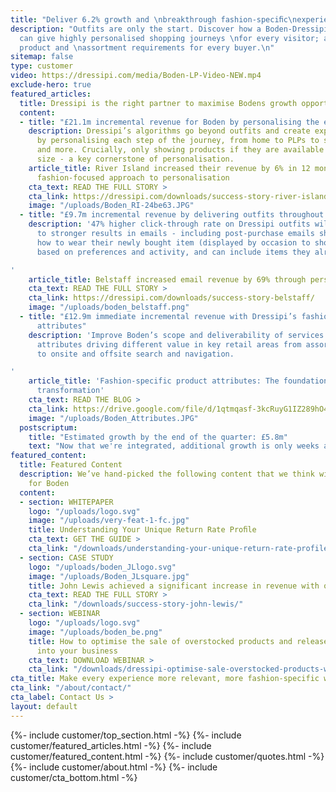 ```yaml
---
title: "Deliver 6.2% growth and \nbreakthrough fashion-speciﬁc\nexperiences."
description: "Outfits are only the start. Discover how a Boden-Dressipi \npartnership
  can give highly personalised shopping journeys \nfor every visitor; and more forecastable
  product and \nassortment requirements for every buyer.\n"
sitemap: false
type: customer
video: https://dressipi.com/media/Boden-LP-Video-NEW.mp4
exclude-hero: true
featured_articles:
  title: Dressipi is the right partner to maximise Bodens growth opportunities
  content:
  - title: "£21.1m incremental revenue for Boden by personalising the entire experience"
    description: Dressipi’s algorithms go beyond outfits and create exponential value
      by personalising each step of the journey, from home to PLPs to similar items
      and more. Crucially, only showing products if they are available in the customer's
      size - a key cornerstone of personalisation.
    article_title: River Island increased their revenue by 6% in 12 months with Dressipi's
      fashion-focused approach to personalisation
    cta_text: READ THE FULL STORY >
    cta_link: https://dressipi.com/downloads/success-story-river-island/
    image: "/uploads/Boden_RI-24be63.JPG"
  - title: "£9.7m incremental revenue by delivering outfits throughout the journey"
    description: '47% higher click-through rate on Dressipi outfits will translate
      to stronger results in emails - including post-purchase emails showing customers
      how to wear their newly bought item (displayed by occasion to show versatility,
      based on preferences and activity, and can include items they already own).

'
    article_title: Belstaff increased email revenue by 69% through personalised recommendations
    cta_text: READ THE FULL STORY >
    cta_link: https://dressipi.com/downloads/success-story-belstaff/
    image: "/uploads/boden_belstaff.png"
  - title: "£12.9m immediate incremental revenue with Dressipi’s fashion-specific
      attributes"
    description: 'Improve Boden’s scope and deliverability of services with deeper
      attributes driving different value in key retail areas from assortment forecasting
      to onsite and offsite search and navigation.

'
    article_title: 'Fashion-specific product attributes: The foundation for digital
      transformation'
    cta_text: READ THE BLOG >
    cta_link: https://drive.google.com/file/d/1qtmqasf-3kcRuyG1IZ289hO4OR6WE5gN/view
    image: "/uploads/Boden_Attributes.JPG"
  postscriptum:
    title: "Estimated growth by the end of the quarter: £5.8m"
    text: "Now that we're integrated, additional growth is only weeks away."
featured_content:
  title: Featured Content
  description: We’ve hand-picked the following content that we think will be relevant
    for Boden
  content:
  - section: WHITEPAPER
    logo: "/uploads/logo.svg"
    image: "/uploads/very-feat-1-fc.jpg"
    title: Understanding Your Unique Return Rate Proﬁle
    cta_text: GET THE GUIDE >
    cta_link: "/downloads/understanding-your-unique-return-rate-profile-whitepaper/"
  - section: CASE STUDY
    logo: "/uploads/boden_JLlogo.svg"
    image: "/uploads/Boden_JLsquare.jpg"
    title: John Lewis achieved a significant increase in revenue with outfit recommendations
    cta_text: READ THE FULL STORY >
    cta_link: "/downloads/success-story-john-lewis/"
  - section: WEBINAR
    logo: "/uploads/logo.svg"
    image: "/uploads/boden_be.png"
    title: How to optimise the sale of overstocked products and release maximum cash
      into your business
    cta_text: DOWNLOAD WEBINAR >
    cta_link: "/downloads/dressipi-optimise-sale-overstocked-products-webinar/"
cta_title: Make every experience more relevant, more fashion-specific with Dressipi
cta_link: "/about/contact/"
cta_label: Contact Us >
layout: default
---
```


{%- include customer/top_section.html -%}
{%- include customer/featured_articles.html -%}
{%- include customer/featured_content.html -%}
{%- include customer/quotes.html -%}
{%- include customer/about.html -%}
{%- include customer/cta_bottom.html -%}